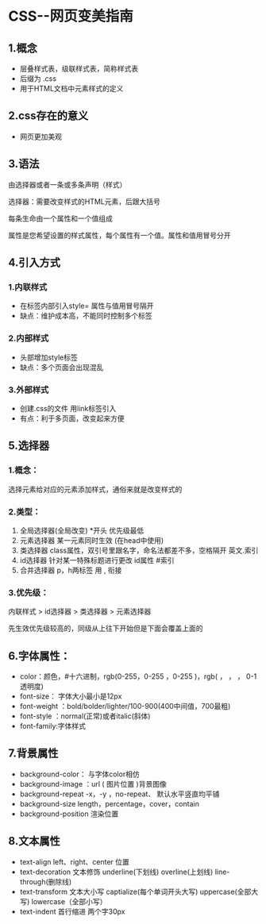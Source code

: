 # CSS--网页变美指南 

## 1.概念

- 层叠样式表，级联样式表，简称样式表
- 后缀为 .css
- 用于HTML文档中元素样式的定义

## 2.css存在的意义

- 网页更加美观

## 3.语法

由选择器或者一条或多条声明（样式）

选择器：需要改变样式的HTML元素，后跟大括号

每条生命由一个属性和一个值组成

属性是您希望设置的样式属性，每个属性有一个值。属性和值用冒号分开

## 4.引入方式

### 1.内联样式

- 在标签内部引入style=  属性与值用冒号隔开
- 缺点：维护成本高，不能同时控制多个标签

### 2.内部样式

- 头部增加style标签
- 缺点：多个页面会出现混乱

### 3.外部样式

- 创建.css的文件  用link标签引入
- 有点：利于多页面，改变起来方便

## 5.选择器

### 1.概念：

选择元素给对应的元素添加样式，通俗来就是改变样式的

### 2.类型：

1. 全局选择器(全局改变)     *开头   优先级最低
2. 元素选择器                         某一元素同时生效     (在head中使用)
3. 类选择器  class属性，双引号里跟名字，命名法都差不多，空格隔开    英文.索引
4. id选择器   针对某一特殊标题进行更改          id属性    #索引
5. 合并选择器    p，h两标签     用 , 衔接 

### 3.优先级：

内联样式 > id选择器 > 类选择器 > 元素选择器

先生效优先级较高的，同级从上往下开始但是下面会覆盖上面的

## 6.字体属性：

- color：颜色，#十六进制，rgb(0-255，0-255 ，0-255 )，rgb( ， ， ， 0-1透明度)
- font-size：     字体大小最小是12px
- font-weight ：bold/bolder/lighter/100-900(400中间值，700最粗)
- font-style  ：normal(正常)或者italic(斜体)
- font-family:字体样式

## 7.背景属性

- background-color：   与字体color相仿
- background-image ：url  ( 图片位置 )背景图像
- background-repeat     -x，-y ，no-repeat、 默认水平竖直均平铺
- background-size          length，percentage，cover，contain
- background-position  渲染位置

## 8.文本属性

- text-align    left、right、center   位置
- text-decoration  文本修饰 underline(下划线)  overline(上划线)  line-through(删除线)
- text-transform    文本大小写  captialize(每个单词开头大写)   uppercase(全部大写)  lowercase（全部小写）
- text-indent           首行缩进  两个字30px
